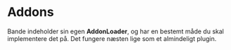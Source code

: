 # Addons

Bande indeholder sin egen **AddonLoader**, og har en bestemt måde du skal implementere det på. Det fungere næsten lige som et almindeligt plugin.
